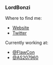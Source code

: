 ### LordBonzi

Where to find me:


- [Website](https://lordbonzi.pro)
- [Twitter](https://twitter.com)

Currently working at:
- [@FlawCon](https://github.com/FlawCon)
- [@AS207960](https://github.com/AS207960)

<!--
**LordBonzi/LordBonzi** is a ✨ _special_ ✨ repository because its `README.md` (this file) appears on your GitHub profile.

Here are some ideas to get you started:

- 🔭 I’m currently working on ...
- 🌱 I’m currently learning ...
- 👯 I’m looking to collaborate on ...
- 🤔 I’m looking for help with ...
- 💬 Ask me about ...
- 📫 How to reach me: ...
- 😄 Pronouns: ...
- ⚡ Fun fact: ...
-->
